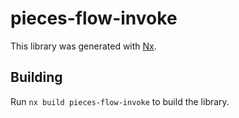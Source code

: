 # pieces-flow-invoke

This library was generated with [Nx](https://nx.dev).

## Building

Run `nx build pieces-flow-invoke` to build the library.
